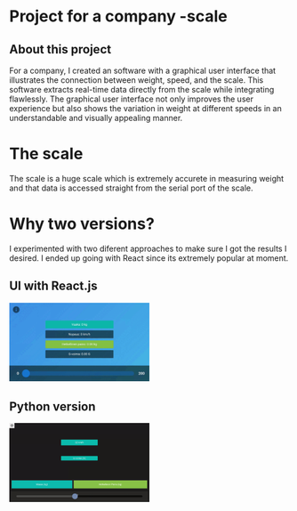 # Project for a company -scale
## About this project
For a company, I created an software with a graphical user interface that illustrates the connection between weight, speed, and the scale. This software extracts real-time data directly from the scale while integrating flawlessly. The graphical user interface not only improves the user experience but also shows the variation in weight at different speeds in an understandable and visually appealing manner.

# The scale
The scale is a huge scale which is extremely accurete in measuring weight and that data is accessed straight from the serial port of the scale.

# Why two versions?
I experimented with two diferent approaches to make sure I got the results I desired. I ended up going with React since its extremely popular at moment.

## UI with React.js 
<img width="50%" src="/assets/kuva-1.gif" alt="näyttö 1" title="img1">

## Python version
<img width="50%" src="/assets/kuva-2.gif" alt="näyttö 2" title="img2">
